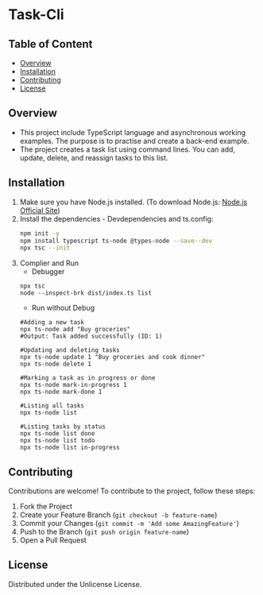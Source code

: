 # Task-Cli

  ## Table of Content
  - [Overview](#Overview)
  - [Installation](#Installation)
  - [Contributing](#Contributing)
  - [License](#License)

## Overview
- This project include TypeScript language and asynchronous working examples. The purpose is to practise and create a back-end example.
- The project creates a task list using command lines. You can add, update, delete, and reassign tasks to this list.

## Installation
1. Make sure you have Node.js installed. (To download Node.js: [Node.js Official Site](https://nodejs.org))
2. Install the dependencies - Devdependencies and ts.config:
   ```bash
   npm init -y
   npm install typescript ts-node @types-node --save--dev
   npx tsc --init
   ```
3. Complier and Run
   * Debugger
   ```
   npx tsc
   node --inspect-brk dist/index.ts list
   ```
   * Run without Debug
   ```
   #Adding a new task
   npx ts-node add "Buy groceries"
   #Output: Task added successfully (ID: 1)
   
   #Updating and deleting tasks
   npx ts-node update 1 "Buy groceries and cook dinner"
   npx ts-node delete 1
   
   #Marking a task as in progress or done
   npx ts-node mark-in-progress 1
   npx ts-node mark-done 1
   
   #Listing all tasks
   npx ts-node list
   
   #Listing tasks by status
   npx ts-node list done
   npx ts-node list todo
   npx ts-node list in-progress
   ```


## Contributing
Contributions are welcome! To contribute to the project, follow these steps:

1.  Fork the Project
2.  Create your Feature Branch (`git checkout -b feature-name`)
3.  Commit your Changes (`git commit -m 'Add some AmazingFeature'`)
4.  Push to the Branch (`git push origin feature-name`)
5.  Open a Pull Request

## License
Distributed under the Unlicense License.
